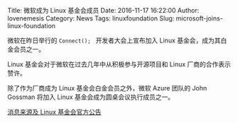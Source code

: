 Title: 微软成为 Linux 基金会成员
Date: 2016-11-17 16:22:00
Author: lovenemesis
Category: News
Tags: linuxfoundation
Slug: microsoft-joins-linux-foundation

微软在昨日举行的 `Connect(); ` 开发者大会上宣布加入 Linux 基金会，成为其白金会员之一。

<!-- PELICAN_END_SUMMARY -->

Linux 基金会对于微软在过去几年中从积极参与开源项目和 Linux 厂商的合作表示赞许。

除了作为厂商成为 Linux 基金会白金会员之外，微软 Azure 团队的 John Gossman 将加入 Linux 基金会成为圆桌会议执行成员之一。

[消息来源及 Linux 基金会官方公告](https://www.linuxfoundation.org/announcements/microsoft-fortifies-commitment-to-open-source-becomes-linux-foundation-platinum)

